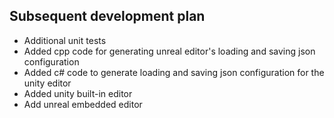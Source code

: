 ## Subsequent development plan

* Additional unit tests
* Added cpp code for generating unreal editor's loading and saving json configuration
* Added c# code to generate loading and saving json configuration for the unity editor
* Added unity built-in editor
* Add unreal embedded editor

